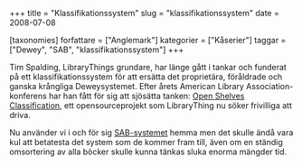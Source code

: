 +++
title = "Klassifikationssystem"
slug = "klassifikationssystem"
date = 2008-07-08

[taxonomies]
forfattare = ["Anglemark"]
kategorier = ["Kåserier"]
taggar = ["Dewey", "SAB", "klassifikationssystem"]
+++

Tim Spalding, LibraryThings grundare, har länge gått i tankar och funderat på ett klassifikationssystem för att ersätta det proprietära, föråldrade och ganska krångliga Deweysystemet. Efter årets American Library Association-konferens har han fått för sig att sjösätta tanken: [Open Shelves Classification](http://www.librarything.com/thingology/2008/07/build-open-shelves-classification.php), ett opensourceprojekt som LibraryThing nu söker frivilliga att driva.

Nu använder vi i och för sig [SAB-systemet](http://sv.wikipedia.org/wiki/SAB) hemma men det skulle ändå vara kul att betatesta det system som de kommer fram till, även om en ständig omsortering av alla böcker skulle kunna tänkas sluka enorma mängder tid.
